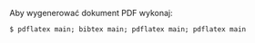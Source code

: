 Aby wygenerować dokument PDF wykonaj:

    $ pdflatex main; bibtex main; pdflatex main; pdflatex main
